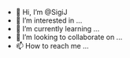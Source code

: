 - 👋 Hi, I’m @SigiJ
- 👀 I’m interested in ...
- 🌱 I’m currently learning ...
- 💞️ I’m looking to collaborate on ...
- 📫 How to reach me ...

<!---
SigiJ/SigiJ is a ✨ special ✨ repository because its `README.md` (this file) appears on your GitHub profile.
You can click the Preview link to take a look at your changes.
--->
